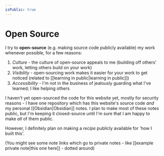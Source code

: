 ```yaml
---
isPublic: true
---
```


# Open Source

I try to **open-source** (e.g. making source code publicly available) my work whenever possible, for a few reasons:

1. *Culture* - the culture of open-source appeals to me (building off others' work, letting others build on your work)
2. *Visibility* - open-sourcing work makes it easier for your work to get noticed (related to [[learning in public|learning in public]])
3. *Accessibility* - I'm not in the business of jealously guarding what I've learned; I like helping others

I haven't yet open-sourced the code for this website yet, mostly for security reasons - I have one repository which has this website's source code *and* my personal [[Obsidian|Obsidian]] notes. I plan to make most of these notes public, but I'm keeping it closed-source until I'm sure that I am happy to make *all* of them public.

However, I definitely plan on making a *recipe* publicly available for 'how I built this'.

(You might see some note links which go to private notes - like [[example private note|this one here]] - dotted around)